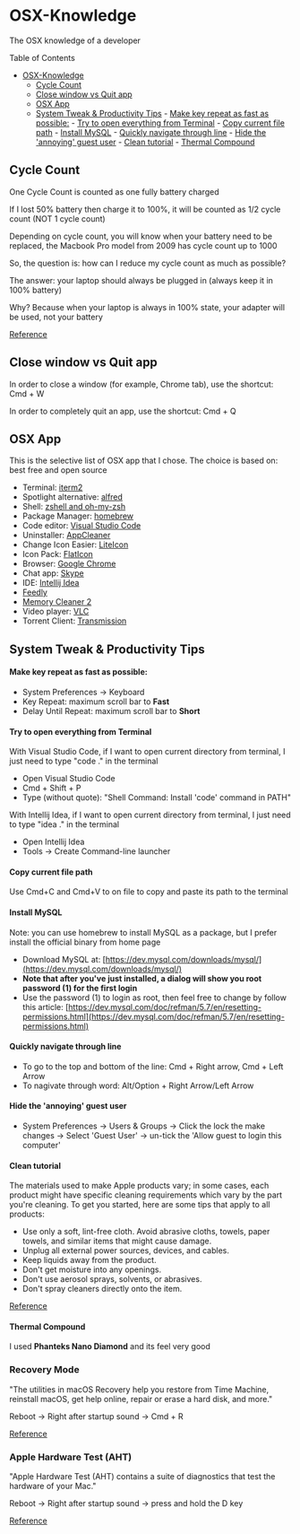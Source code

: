 # OSX-Knowledge
The OSX knowledge of a developer

Table of Contents
<!-- TOC -->

- [OSX-Knowledge](#osx-knowledge)
    - [Cycle Count](#cycle-count)
    - [Close window vs Quit app](#close-window-vs-quit-app)
    - [OSX App](#osx-app)
    - [System Tweak & Productivity Tips](#system-tweak--productivity-tips)
            - [Make key repeat as fast as possible:](#make-key-repeat-as-fast-as-possible)
            - [Try to open everything from Terminal](#try-to-open-everything-from-terminal)
            - [Copy current file path](#copy-current-file-path)
            - [Install MySQL](#install-mysql)
            - [Quickly navigate through line](#quickly-navigate-through-line)
            - [Hide the 'annoying' guest user](#hide-the-annoying-guest-user)
            - [Clean tutorial](#clean-tutorial)
            - [Thermal Compound](#thermal-compound)

<!-- /TOC -->

## Cycle Count

One Cycle Count is counted as one fully battery charged

If I lost 50% battery then charge it to 100%, it will be counted as 1/2 cycle count (NOT 1 cycle count)

Depending on cycle count, you will know when your battery need to be replaced, the Macbook Pro model from 2009 has cycle count up to 1000

So, the question is: how can I reduce my cycle count as much as possible?

The answer: your laptop should always be plugged in (always keep it in 100% battery)

Why? Because when your laptop is always in 100% state, your adapter will be used, not your battery

[Reference](https://support.apple.com/en-us/HT201585)

## Close window vs Quit app

In order to close a window (for example, Chrome tab), use the shortcut: Cmd + W

In order to completely quit an app, use the shortcut: Cmd + Q

## OSX App

This is the selective list of OSX app that I chose. The choice is based on: best free and open source

- Terminal: [iterm2](https://www.iterm2.com/)
- Spotlight alternative: [alfred](https://www.alfredapp.com/)
- Shell: [zshell and oh-my-zsh](https://github.com/robbyrussell/oh-my-zsh)
- Package Manager: [homebrew](https://brew.sh/)
- Code editor: [Visual Studio Code](https://code.visualstudio.com/)
- Uninstaller: [AppCleaner](https://freemacsoft.net/appcleaner/)
- Change Icon Easier: [LiteIcon](https://freemacsoft.net/liteicon/)
- Icon Pack: [FlatIcon](http://flaticns.com/)
- Browser: [Google Chrome](https://www.google.com/intl/chrome/browser/desktop/)
- Chat app: [Skype](https://www.skype.com/en/download-skype/skype-for-computer/)
- IDE: [Intellij Idea](https://www.jetbrains.com/idea/download/)
- [Feedly](https://feedly.com/)
- [Memory Cleaner 2](https://itunes.apple.com/us/app/memory-clean-2-monitor-and-free-up-memory/id1114591412?mt=12)
- Video player: [VLC](http://www.videolan.org/vlc/)
- Torrent Client: [Transmission](https://transmissionbt.com/download/)

## System Tweak & Productivity Tips

#### Make key repeat as fast as possible:

- System Preferences -> Keyboard
- Key Repeat: maximum scroll bar to **Fast**
- Delay Until Repeat: maximum scroll bar to **Short**

#### Try to open everything from Terminal

With Visual Studio Code, if I want to open current directory from terminal, I just need to type "code ." in the terminal

- Open Visual Studio Code
- Cmd + Shift + P
- Type (without quote): "Shell Command: Install 'code' command in PATH"

With Intellij Idea, if I want to open current directory from terminal, I just need to type "idea ." in the terminal

- Open Intellij Idea
- Tools -> Create Command-line launcher

#### Copy current file path

Use Cmd+C and Cmd+V to on file to copy and paste its path to the terminal

#### Install MySQL

Note: you can use homebrew to install MySQL as a package, but I prefer install the official binary from home page

- Download MySQL at: [https://dev.mysql.com/downloads/mysql/](https://dev.mysql.com/downloads/mysql/)
- **Note that after you've just installed, a dialog will show you root password (1) for the first login**
- Use the password (1) to login as root, then feel free to change by follow this article: [https://dev.mysql.com/doc/refman/5.7/en/resetting-permissions.html](https://dev.mysql.com/doc/refman/5.7/en/resetting-permissions.html)

#### Quickly navigate through line

- To go to the top and bottom of the line: Cmd + Right arrow, Cmd + Left Arrow
- To nagivate through word: Alt/Option + Right Arrow/Left Arrow 

#### Hide the 'annoying' guest user

- System Preferences -> Users & Groups -> Click the lock the make changes -> Select 'Guest User' -> un-tick the 'Allow guest to login this computer'

#### Clean tutorial

The materials used to make Apple products vary; in some cases, each product might have specific cleaning requirements which vary by the part you're cleaning. To get you started, here are some tips that apply to all products:
- Use only a soft, lint-free cloth. Avoid abrasive cloths, towels, paper towels, and similar items that might cause damage. 
- Unplug all external power sources, devices, and cables.
- Keep liquids away from the product.
- Don't get moisture into any openings.
- Don't use aerosol sprays, solvents, or abrasives.
- Don't spray cleaners directly onto the item.

[Reference](https://support.apple.com/en-us/HT204172)

#### Thermal Compound

I used **Phanteks Nano Diamond** and its feel very good

### Recovery Mode

"The utilities in macOS Recovery help you restore from Time Machine, reinstall macOS, get help online, repair or erase a hard disk, and more."

Reboot -> Right after startup sound -> Cmd + R

[Reference](https://support.apple.com/en-us/HT201314)

### Apple Hardware Test (AHT)

"Apple Hardware Test (AHT) contains a suite of diagnostics that test the hardware of your Mac."

Reboot -> Right after startup sound -> press and hold the D key

[Reference](https://support.apple.com/en-us/HT201257)

